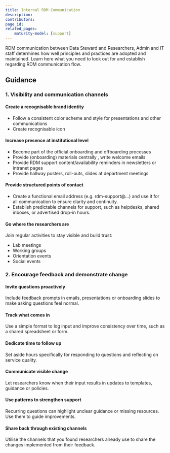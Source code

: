 ```yaml
---
title: Internal RDM Communication
description: 
contributors: 
page_id:
related_pages:
    maturity-model: [support]
---
```

RDM communication between Data Steward and Researchers, Admin and IT staff determines how well principles and practices are adopted and maintained.
Learn here what you need to look out for and establish regarding RDM communication flow.

## Guidance


### 1. Visibility and communication channels

#### Create a recognisable brand identity

* Follow a consistent color scheme and style for presentations and other communications
* Create recognisable icon


#### Increase presence at institutional level



* Become part of the official onboarding and offboarding processes
* Provide (onboarding) materials centrally , write  welcome emails
* Provide RDM support content/availability reminders in newsletters or intranet pages
* Provide hallway posters, roll-outs,  slides at department meetings


#### Provide structured points of contact



* Create a functional email address (e.g. rdm-support@...) and use it for all communication to ensure clarity and continuity.
* Establish predictable channels for support, such as helpdesks, shared inboxes, or advertised drop-in hours.


#### Go where the researchers are

Join regular activities to stay visible and build trust:



* Lab meetings
* Working groups
* Orientation events
* Social events


### 2. Encourage feedback and demonstrate change


#### Invite questions proactively

Include feedback prompts in emails, presentations or onboarding slides to make asking questions feel normal.


#### Track what comes in

Use a simple format to log input and improve consistency over time, such as a shared spreadsheet or form.


#### Dedicate time to follow up

Set aside hours specifically for responding to questions and reflecting on service quality.


#### Communicate visible change

Let researchers know when their input results in updates to templates, guidance or policies. 


#### Use patterns to strengthen support

Recurring questions can highlight unclear guidance or missing resources. Use them to guide improvements.


#### Share back through existing channels

Utilise the channels that you found researchers already use to share the changes implemented from their feedback. 
